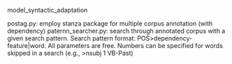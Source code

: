 model_syntactic_adaptation

postag.py: employ stanza package for multiple corpus annotation (with dependency)
paternn_searcher.py: search through annotated corpus with a given search pattern. Search pattern format: POS>dependency-feature|word. All parameters are free. Numbers can be specified for words skipped in a search (e.g., >nsubj 1 VB-Past) 
